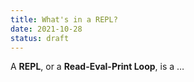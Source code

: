 ```yaml
---
title: What's in a REPL?
date: 2021-10-28
status: draft
---
```


A **REPL**, or a **Read-Eval-Print Loop**, is a …

<!--
A computer program is a list of instructions that tell a computer what to do.
![REPL](images/repl.svg)

For the past couple of years, I’ve been on this fool’s errand to make [my favorite text editor](https://www.sublimetext.com) a viable alternative for programming Clojure.

Like with most projects, in the beginning, I had no idea what I was doing. (I’m not sure I still do, to be honest.) All I knew was that I wanted to evaluate Clojure code directly from my editor and see the result.
-->

<!--
Like, I wanted to be able to do things like this:

First, I want to write a function definition in my editor, like this:

![REPL](images/repl-1.png)

Then, I want to be able to write code that calls that function

![REPL](images/repl-2.png)

Finally, I want to be able to execute that function call by hitting a key binding in my editor and have the result show up in my editor.

![REPL](images/repl-3.png)

 I’ve since realized that back then, and for a long time after, I didn’t even know what a REPL actually was. Most Clojure programmers, I’m sure, are in the same boat.

Most programmers have probably never really even thought about it too much, really. I mean, a REPL is this thing where type code and the computer gives you back the result. Right? That’s the way I thought about it, at least.
-->

<!--
  # What's in a REPL?

Most programmers recognize the acronym "REPL". When they hear "REPL", they think of this thing where you type in code and the computer prints the answer. You know, [`irb`](https://github.com/ruby/irb) for Ruby, [GHCi](https://downloads.haskell.org/~ghc/9.0.1/docs/html/users_guide/ghci.html) for Haskell, [`node`](https://nodejs.org/api/repl.html#repl_repl) for Node.js, and so on.

- irb, GHCi, etc. don't really have R
  - typing code into these has different semantics than specifying code in files
  - Rubyists, Haskellers, etc. typically don't sit at their interactive prompts all day every day developing programs
  - cf. Lisp
- What is "Socket REPL"
  - socket server is actually a more generic thing
  - prepl is just a different accept function
- nREPL is not really a REPL
  - "E" is not really "E"
-->